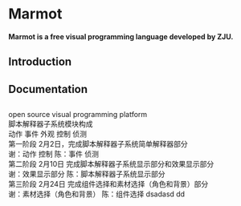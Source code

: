 # Marmot
#### Marmot is a free visual programming language developed by ZJU.

## Introduction

## Documentation

## 
open source visual programming platform  
脚本解释器子系统模块构成  
动作 事件 外观 控制 侦测  
第一阶段 2月2日，完成脚本解释器子系统简单解释器部分  
谢：动作 控制
陈：事件 侦测  
第二阶段 2月10日 完成脚本解释器子系统显示部分和效果显示部分  
谢：效果显示部分
陈：脚本解释器子系统显示部分  
第三阶段 2月24日 完成组件选择和素材选择（角色和背景）部分  
谢：素材选择（角色和背景）
陈：组件选择
dsadasd
dd